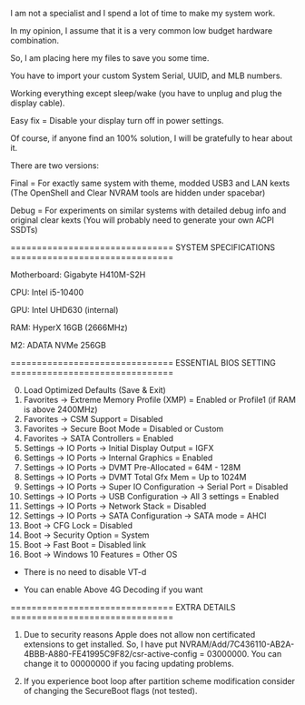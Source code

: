 I am not a specialist and I spend a lot of time to make my system work.

In my opinion, I assume that it is a very common low budget hardware combination.

So, I am placing here my files to save you some time.

You have to import your custom System Serial, UUID, and MLB numbers.

Working everything except sleep/wake (you have to unplug and plug the display cable).

Easy fix = Disable your display turn off in power settings.

Of course, if anyone find an 100% solution, I will be gratefully to hear about it.

There are two versions:

Final = For exactly same system with theme, modded USB3 and LAN kexts
(The OpenShell and Clear NVRAM tools are hidden under spacebar)

Debug = For experiments on similar systems with detailed debug info and original clear kexts
(You will probably need to generate your own ACPI SSDTs)


=============================== SYSTEM SPECIFICATIONS  ===============================

Motherboard: Gigabyte H410M-S2H

CPU: Intel i5-10400

GPU: Intel UHD630 (internal)

RAM: HyperX 16GB (2666MHz)

M2: ADATA NVMe 256GB


=============================== ESSENTIAL BIOS SETTING ===============================

0. Load Optimized Defaults (Save & Exit)
1. Favorites -> Extreme Memory Profile (XMP) = Enabled or Profile1 (if RAM is above 2400MHz)
2. Favorites -> CSM Support = Disabled
3. Favorites -> Secure Boot Mode = Disabled or Custom
4. Favorites -> SATA Controllers = Enabled
5. Settings -> IO Ports -> Initial Display Output = IGFX
6. Settings -> IO Ports -> Internal Graphics = Enabled
7. Settings -> IO Ports -> DVMT Pre-Allocated = 64M - 128M
8. Settings -> IO Ports -> DVMT Total Gfx Mem = Up to 1024M
9. Settings -> IO Ports -> Super IO Configuration -> Serial Port = Disabled
10. Settings -> IO Ports -> USB Configuration -> All 3 settings = Enabled
11. Settings -> IO Ports -> Network Stack = Disabled
12. Settings -> IO Ports -> SATA Configuration -> SATA mode = AHCI
13. Boot -> CFG Lock = Disabled
14. Boot -> Security Option = System
15. Boot -> Fast Boot = Disabled link
16. Boot -> Windows 10 Features = Other OS

* There is no need to disable VT-d
 
* You can enable Above 4G Decoding if you want


=============================== EXTRA DETAILS ===============================

1. Due to security reasons Apple does not allow non certificated extensions to get installed.
   So, I have put NVRAM/Add/7C436110-AB2A-4BBB-A880-FE41995C9F82/csr-active-config = 03000000.
   You can change it to 00000000 if you facing updating problems.

2. If you experience boot loop after partition scheme modification consider of changing the SecureBoot flags (not tested).
